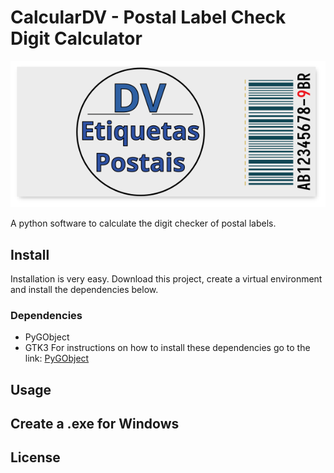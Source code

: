 # CalcularDV - Postal Label Check Digit Calculator

<p align="center"><img src="./static/imagens/logo2.png">
</p>

A python software to calculate the digit checker of postal labels.

## Install

Installation is very easy. Download this project, create a virtual environment and install the dependencies below.

### Dependencies

- PyGObject
- GTK3
  For instructions on how to install these dependencies go to the link: [PyGObject](https://pygobject.readthedocs.io/en/latest/getting_started.html)

## Usage

## Create a .exe for Windows

## License
